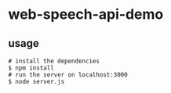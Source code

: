 # web-speech-api-demo
## usage
```
# install the dependencies
$ npm install
# run the server on localhost:3000
$ node server.js
```

